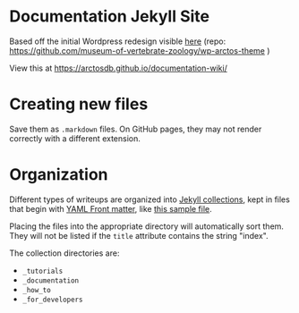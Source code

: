# Documentation Jekyll Site

Based off the initial Wordpress redesign visible [here](http://velociraptorsystems.com/samples/mvz_tests/arctosdb/) (repo: https://github.com/museum-of-vertebrate-zoology/wp-arctos-theme )


View this at https://arctosdb.github.io/documentation-wiki/

# Creating new files

Save them as `.markdown` files. On GitHub pages, they may not render correctly with a different extension.

# Organization

Different types of writeups are organized into [Jekyll collections](https://jekyllrb.com/docs/collections/), kept in files that begin with [YAML Front matter](https://jekyllrb.com/docs/frontmatter/), like [this sample file](https://raw.githubusercontent.com/ArctosDB/documentation-wiki/bd5b3148c9b098ade2446a192c4d5655aa4a14bb/_documentation/sample.markdown).

Placing the files into the appropriate directory will automatically sort them. They will not be listed if the `title` attribute contains the string "index".

The collection directories are:

- `_tutorials`
- `_documentation`
- `_how_to`
- `_for_developers`
